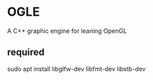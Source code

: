 # OGLE 
A C++ graphic engine for leaning OpenGL

## required 
sudo apt install libglfw-dev libfmt-dev libstb-dev


